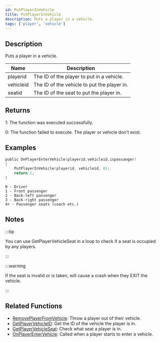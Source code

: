 ```yaml
---
id: PutPlayerInVehicle
title: PutPlayerInVehicle
description: Puts a player in a vehicle.
tags: ['player', 'vehicle']
---
```


## Description

Puts a player in a vehicle.


| Name | Description |
|------|-------------|
|playerid | The ID of the player to put in a vehicle.|
|vehicleid | The ID of the vehicle to put the player in.|
|seatid | The ID of the seat to put the player in.|


## Returns

 1: The function was executed successfully. 

 0: The function failed to execute. The player or vehicle don't exist.


## Examples


```c
public OnPlayerEnterVehicle(playerid,vehicleid,ispassanger)
{
    PutPlayerInVehicle(playerid, vehicleid, 0);
    return 1;
}
```


```
0 - Driver
1 - Front passenger
2 - Back-left passenger
3 - Back-right passenger
4+ - Passenger seats (coach etc.)

```


## Notes

:::tip

You can use GetPlayerVehicleSeat in a loop to check if a seat is occupied by any players.

:::


:::warning

If the seat is invalid or is taken, will cause a crash when they EXIT the vehicle.

:::


## Related Functions


-  [RemovePlayerFromVehicle](../functions/RemovePlayerFromVehicle.md): Throw a player out of their vehicle.
-  [GetPlayerVehicleID](../functions/GetPlayerVehicleID.md): Get the ID of the vehicle the player is in.
-  [GetPlayerVehicleSeat](../functions/GetPlayerVehicleSeat.md): Check what seat a player is in.
-  [OnPlayerEnterVehicle](../functions/OnPlayerEnterVehicle.md): Called when a player starts to enter a vehicle.